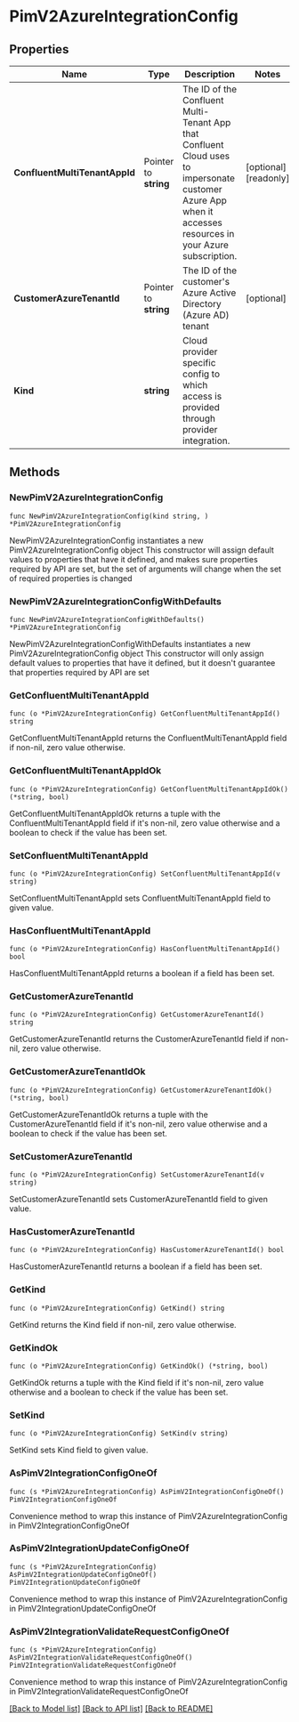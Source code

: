 # PimV2AzureIntegrationConfig

## Properties

Name | Type | Description | Notes
------------ | ------------- | ------------- | -------------
**ConfluentMultiTenantAppId** | Pointer to **string** | The ID of the Confluent Multi-Tenant App that Confluent Cloud uses to impersonate customer Azure App when it accesses resources in your Azure subscription.  | [optional] [readonly] 
**CustomerAzureTenantId** | Pointer to **string** | The ID of the customer&#39;s Azure Active Directory (Azure AD) tenant  | [optional] 
**Kind** | **string** | Cloud provider specific config to which access is provided through provider integration. | 

## Methods

### NewPimV2AzureIntegrationConfig

`func NewPimV2AzureIntegrationConfig(kind string, ) *PimV2AzureIntegrationConfig`

NewPimV2AzureIntegrationConfig instantiates a new PimV2AzureIntegrationConfig object
This constructor will assign default values to properties that have it defined,
and makes sure properties required by API are set, but the set of arguments
will change when the set of required properties is changed

### NewPimV2AzureIntegrationConfigWithDefaults

`func NewPimV2AzureIntegrationConfigWithDefaults() *PimV2AzureIntegrationConfig`

NewPimV2AzureIntegrationConfigWithDefaults instantiates a new PimV2AzureIntegrationConfig object
This constructor will only assign default values to properties that have it defined,
but it doesn't guarantee that properties required by API are set

### GetConfluentMultiTenantAppId

`func (o *PimV2AzureIntegrationConfig) GetConfluentMultiTenantAppId() string`

GetConfluentMultiTenantAppId returns the ConfluentMultiTenantAppId field if non-nil, zero value otherwise.

### GetConfluentMultiTenantAppIdOk

`func (o *PimV2AzureIntegrationConfig) GetConfluentMultiTenantAppIdOk() (*string, bool)`

GetConfluentMultiTenantAppIdOk returns a tuple with the ConfluentMultiTenantAppId field if it's non-nil, zero value otherwise
and a boolean to check if the value has been set.

### SetConfluentMultiTenantAppId

`func (o *PimV2AzureIntegrationConfig) SetConfluentMultiTenantAppId(v string)`

SetConfluentMultiTenantAppId sets ConfluentMultiTenantAppId field to given value.

### HasConfluentMultiTenantAppId

`func (o *PimV2AzureIntegrationConfig) HasConfluentMultiTenantAppId() bool`

HasConfluentMultiTenantAppId returns a boolean if a field has been set.

### GetCustomerAzureTenantId

`func (o *PimV2AzureIntegrationConfig) GetCustomerAzureTenantId() string`

GetCustomerAzureTenantId returns the CustomerAzureTenantId field if non-nil, zero value otherwise.

### GetCustomerAzureTenantIdOk

`func (o *PimV2AzureIntegrationConfig) GetCustomerAzureTenantIdOk() (*string, bool)`

GetCustomerAzureTenantIdOk returns a tuple with the CustomerAzureTenantId field if it's non-nil, zero value otherwise
and a boolean to check if the value has been set.

### SetCustomerAzureTenantId

`func (o *PimV2AzureIntegrationConfig) SetCustomerAzureTenantId(v string)`

SetCustomerAzureTenantId sets CustomerAzureTenantId field to given value.

### HasCustomerAzureTenantId

`func (o *PimV2AzureIntegrationConfig) HasCustomerAzureTenantId() bool`

HasCustomerAzureTenantId returns a boolean if a field has been set.

### GetKind

`func (o *PimV2AzureIntegrationConfig) GetKind() string`

GetKind returns the Kind field if non-nil, zero value otherwise.

### GetKindOk

`func (o *PimV2AzureIntegrationConfig) GetKindOk() (*string, bool)`

GetKindOk returns a tuple with the Kind field if it's non-nil, zero value otherwise
and a boolean to check if the value has been set.

### SetKind

`func (o *PimV2AzureIntegrationConfig) SetKind(v string)`

SetKind sets Kind field to given value.



### AsPimV2IntegrationConfigOneOf

`func (s *PimV2AzureIntegrationConfig) AsPimV2IntegrationConfigOneOf() PimV2IntegrationConfigOneOf`

Convenience method to wrap this instance of PimV2AzureIntegrationConfig in PimV2IntegrationConfigOneOf

### AsPimV2IntegrationUpdateConfigOneOf

`func (s *PimV2AzureIntegrationConfig) AsPimV2IntegrationUpdateConfigOneOf() PimV2IntegrationUpdateConfigOneOf`

Convenience method to wrap this instance of PimV2AzureIntegrationConfig in PimV2IntegrationUpdateConfigOneOf

### AsPimV2IntegrationValidateRequestConfigOneOf

`func (s *PimV2AzureIntegrationConfig) AsPimV2IntegrationValidateRequestConfigOneOf() PimV2IntegrationValidateRequestConfigOneOf`

Convenience method to wrap this instance of PimV2AzureIntegrationConfig in PimV2IntegrationValidateRequestConfigOneOf

[[Back to Model list]](../README.md#documentation-for-models) [[Back to API list]](../README.md#documentation-for-api-endpoints) [[Back to README]](../README.md)



